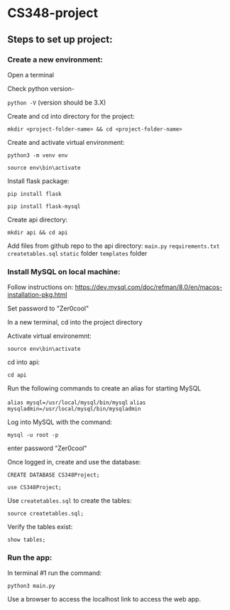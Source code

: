 # CS348-project
## Steps to set up project:

### Create a new environment:

Open a terminal

Check python version-

`python -V` (version should be 3.X)

Create and cd into directory for the project:

`mkdir <project-folder-name> && cd <project-folder-name>`

Create and activate virtual environment:

`python3 -m venv env`

`source env\bin\activate`

Install flask package:

`pip install flask`

`pip install flask-mysql`

Create api directory:

`mkdir api && cd api`

Add files from github repo to the api directory:
`main.py`
`requirements.txt`
`createtables.sql`
`static` folder
`templates` folder


### Install MySQL on local machine: 

Follow instructions on: https://dev.mysql.com/doc/refman/8.0/en/macos-installation-pkg.html

Set password to "Zer0cool"

In a new terminal, cd into the project directory

Activate virtual environemnt:

`source env\bin\activate`

cd into api:

`cd api`

Run the following commands to create an alias for starting MySQL

`alias mysql=/usr/local/mysql/bin/mysql`
`alias mysqladmin=/usr/local/mysql/bin/mysqladmin`

Log into MySQL with the command:

`mysql -u root -p`

enter password "Zer0cool"

Once logged in, create and use the database: 

`CREATE DATABASE CS348Project;`

`use CS348Project;`

Use `createtables.sql` to create the tables:

`source createtables.sql;`

Verify the tables exist:

`show tables;`

### Run the app: 

In terminal #1 run the command:

`python3 main.py`

Use a browser to access the localhost link to access the web app.
